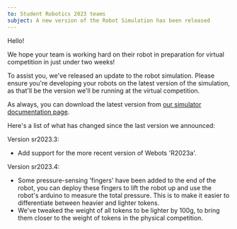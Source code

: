 ```yaml
---
to: Student Robotics 2023 teams
subject: A new version of the Robot Simulation has been released
---
```


Hello!

We hope your team is working hard on their robot in preparation for virtual competition in just under two weeks!

To assist you, we've released an update to the robot simulation. Please ensure you're developing your robots on the latest version of the simulation, as that'll be the version we'll be running at the virtual competition.

As always, you can download the latest version from [our simulator documentation page](https://studentrobotics.org/docs/simulator/).

Here's a list of what has changed since the last version we announced:

Version sr2023.3:
- Add support for the more recent version of Webots 'R2023a'.

Version sr2023.4:
- Some pressure-sensing 'fingers' have been added to the end of the robot, you can deploy these fingers to lift the robot up and use the robot's arduino to measure the total pressure. This is to make it easier to differentiate between heavier and lighter tokens.
- We've tweaked the weight of all tokens to be lighter by 100g, to bring them closer to the weight of tokens in the physical competition.
